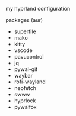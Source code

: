 my hyprland configuration

packages (aur)
- superfile
- mako
- kitty
- vscode
- pavucontrol
- jq
- pywal-git
- waybar
- rofi-wayland
- neofetch
- swww
- hyprlock
- pywalfox
